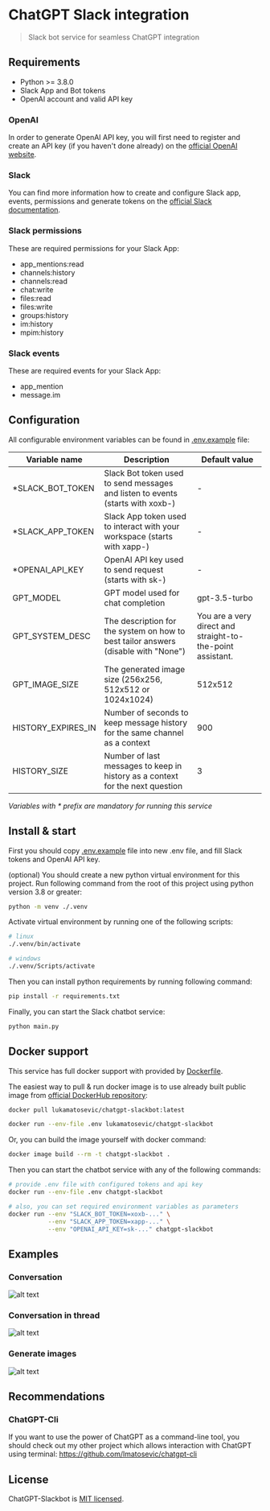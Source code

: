 # ChatGPT Slack integration

> Slack bot service for seamless ChatGPT integration

## Requirements

* Python >= 3.8.0
* Slack App and Bot tokens
* OpenAI account and valid API key

### OpenAI

In order to generate OpenAI API key, you will first need to register and create an API key (if you haven't done already)
on the [official OpenAI website](https://platform.openai.com/account/api-keys).

### Slack

You can find more information how to create and configure Slack app, events, permissions and generate tokens on
the [official Slack documentation](https://api.slack.com/authentication/basics).

### Slack permissions

These are required permissions for your Slack App:

* app_mentions:read
* channels:history
* channels:read
* chat:write
* files:read
* files:write
* groups:history
* im:history
* mpim:history

### Slack events

These are required events for your Slack App:

* app_mention
* message.im

## Configuration

All configurable environment variables can be found in [.env.example](.env.example) file:

| Variable name      | Description                                                                        | Default value                                              |
|--------------------|------------------------------------------------------------------------------------|------------------------------------------------------------|
| *SLACK_BOT_TOKEN   | Slack Bot token used to send messages and listen to events (starts with xoxb-)     | -                                                          |
| *SLACK_APP_TOKEN   | Slack App token used to interact with your workspace (starts with xapp-)           | -                                                          |
| *OPENAI_API_KEY    | OpenAI API key used to send request (starts with sk-)                              | -                                                          |
| GPT_MODEL          | GPT model used for chat completion                                                 | gpt-3.5-turbo                                              |
| GPT_SYSTEM_DESC    | The description for the system on how to best tailor answers (disable with "None") | You are a very direct and straight-to-the-point assistant. |
| GPT_IMAGE_SIZE     | The generated image size (256x256, 512x512 or 1024x1024)                           | 512x512                                                    |
| HISTORY_EXPIRES_IN | Number of seconds to keep message history for the same channel as a context        | 900                                                        |
| HISTORY_SIZE       | Number of last messages to keep in history as a context for the next question      | 3                                                          |

_Variables with * prefix are mandatory for running this service_

## Install & start

First you should copy [.env.example](.env.example) file into new .env file, and fill Slack tokens and OpenAI API key.

(optional) You should create a new python virtual environment for this project. Run following command from the root
of this project using python version 3.8 or greater:

```sh
python -m venv ./.venv
```

Activate virtual environment by running one of the following scripts:

```sh
# linux
./.venv/bin/activate

# windows
./.venv/Scripts/activate
```

Then you can install python requirements by running following command:

```sh
pip install -r requirements.txt
```

Finally, you can start the Slack chatbot service:

```sh
python main.py
```

## Docker support

This service has full docker support with provided by [Dockerfile](Dockerfile).

The easiest way to pull & run docker image is to use already built public image
from [official DockerHub repository](https://hub.docker.com/repository/docker/lukamatosevic/chatgpt-slackbot):

```sh
docker pull lukamatosevic/chatgpt-slackbot:latest

docker run --env-file .env lukamatosevic/chatgpt-slackbot
```

Or, you can build the image yourself with docker command:

```sh
docker image build --rm -t chatgpt-slackbot .
```

Then you can start the chatbot service with any of the following commands:

```sh
# provide .env file with configured tokens and api key
docker run --env-file .env chatgpt-slackbot

# also, you can set required environment variables as parameters
docker run --env "SLACK_BOT_TOKEN=xoxb-..." \
           --env "SLACK_APP_TOKEN=xapp-..." \
           --env "OPENAI_API_KEY=sk-..." chatgpt-slackbot
```

## Examples

### Conversation

![alt text](https://raw.githubusercontent.com/lmatosevic/chatgpt-slackbot/master/resources/chatgpt-slackbot-conversation.png)

### Conversation in thread

![alt text](https://raw.githubusercontent.com/lmatosevic/chatgpt-slackbot/master/resources/chatgpt-slackbot-thread.png)

### Generate images

![alt text](https://raw.githubusercontent.com/lmatosevic/chatgpt-slackbot/master/resources/chatgpt-slackbot-image.png)

## Recommendations

### ChatGPT-Cli

If you want to use the power of ChatGPT as a command-line tool, you should check out my other project which
allows interaction with ChatGPT using terminal: https://github.com/lmatosevic/chatgpt-cli

## License

ChatGPT-Slackbot is [MIT licensed](LICENSE).